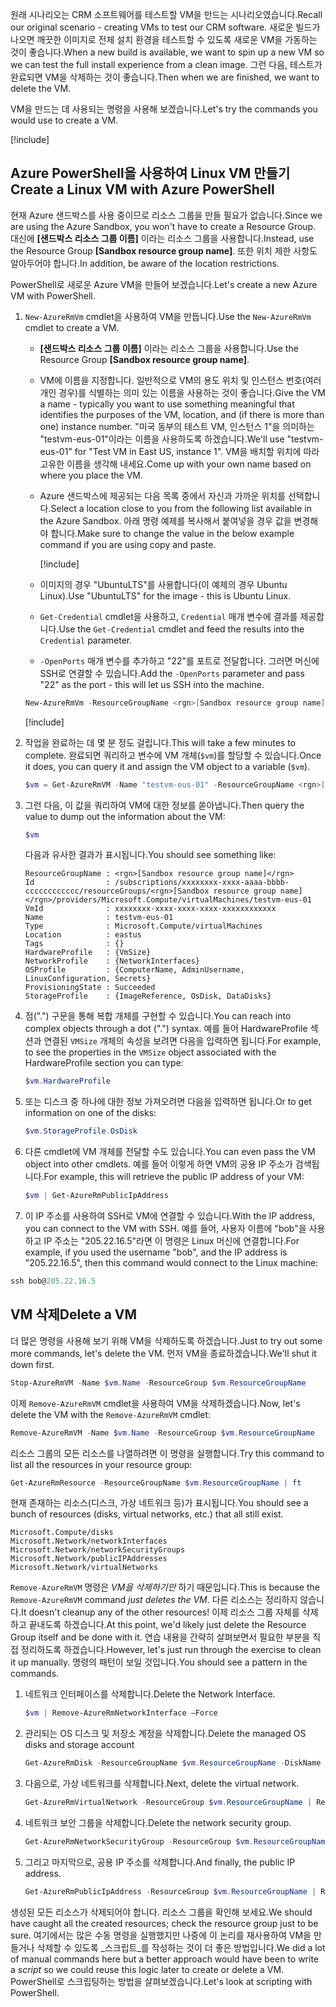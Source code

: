 <span data-ttu-id="48e8a-101">원래 시나리오는 CRM 소프트웨어를 테스트할 VM을 만드는 시나리오였습니다.</span><span class="sxs-lookup"><span data-stu-id="48e8a-101">Recall our original scenario - creating VMs to test our CRM software.</span></span> <span data-ttu-id="48e8a-102">새로운 빌드가 나오면 깨끗한 이미지로 전체 설치 환경을 테스트할 수 있도록 새로운 VM을 가동하는 것이 좋습니다.</span><span class="sxs-lookup"><span data-stu-id="48e8a-102">When a new build is available, we want to spin up a new VM so we can test the full install experience from a clean image.</span></span> <span data-ttu-id="48e8a-103">그런 다음, 테스트가 완료되면 VM을 삭제하는 것이 좋습니다.</span><span class="sxs-lookup"><span data-stu-id="48e8a-103">Then when we are finished, we want to delete the VM.</span></span>

<span data-ttu-id="48e8a-104">VM을 만드는 데 사용되는 명령을 사용해 보겠습니다.</span><span class="sxs-lookup"><span data-stu-id="48e8a-104">Let's try the commands you would use to create a VM.</span></span>

<!-- Activate the sandbox -->
[!include[](../../../includes/azure-sandbox-activate.md)]

## <a name="create-a-linux-vm-with-azure-powershell"></a><span data-ttu-id="48e8a-105">Azure PowerShell을 사용하여 Linux VM 만들기</span><span class="sxs-lookup"><span data-stu-id="48e8a-105">Create a Linux VM with Azure PowerShell</span></span>

<span data-ttu-id="48e8a-106">현재 Azure 샌드박스를 사용 중이므로 리소스 그룹을 만들 필요가 없습니다.</span><span class="sxs-lookup"><span data-stu-id="48e8a-106">Since we are using the Azure Sandbox, you won't have to create a Resource Group.</span></span> <span data-ttu-id="48e8a-107">대신에 **<rgn>[샌드박스 리소스 그룹 이름]</rgn>** 이라는 리소스 그룹을 사용합니다.</span><span class="sxs-lookup"><span data-stu-id="48e8a-107">Instead, use the Resource Group **<rgn>[Sandbox resource group name]</rgn>**.</span></span> <span data-ttu-id="48e8a-108">또한 위치 제한 사항도 알아두어야 합니다.</span><span class="sxs-lookup"><span data-stu-id="48e8a-108">In addition, be aware of the location restrictions.</span></span>

<span data-ttu-id="48e8a-109">PowerShell로 새로운 Azure VM을 만들어 보겠습니다.</span><span class="sxs-lookup"><span data-stu-id="48e8a-109">Let's create a new Azure VM with PowerShell.</span></span>

1. <span data-ttu-id="48e8a-110">`New-AzureRmVm` cmdlet을 사용하여 VM을 만듭니다.</span><span class="sxs-lookup"><span data-stu-id="48e8a-110">Use the `New-AzureRmVm` cmdlet to create a VM.</span></span>
    - <span data-ttu-id="48e8a-111">**<rgn>[샌드박스 리소스 그룹 이름]</rgn>** 이라는 리소스 그룹을 사용합니다.</span><span class="sxs-lookup"><span data-stu-id="48e8a-111">Use the Resource Group **<rgn>[Sandbox resource group name]</rgn>**.</span></span>
    - <span data-ttu-id="48e8a-112">VM에 이름을 지정합니다. 일반적으로 VM의 용도 위치 및 인스턴스 번호(여러 개인 경우)를 식별하는 의미 있는 이름을 사용하는 것이 좋습니다.</span><span class="sxs-lookup"><span data-stu-id="48e8a-112">Give the VM a name - typically you want to use something meaningful that identifies the purposes of the VM, location, and (if there is more than one) instance number.</span></span> <span data-ttu-id="48e8a-113">"미국 동부의 테스트 VM, 인스턴스 1"을 의미하는 "testvm-eus-01"이라는 이름을 사용하도록 하겠습니다.</span><span class="sxs-lookup"><span data-stu-id="48e8a-113">We'll use "testvm-eus-01" for "Test VM in East US, instance 1".</span></span> <span data-ttu-id="48e8a-114">VM을 배치할 위치에 따라 고유한 이름을 생각해 내세요.</span><span class="sxs-lookup"><span data-stu-id="48e8a-114">Come up with your own name based on where you place the VM.</span></span>
    - <span data-ttu-id="48e8a-115">Azure 샌드박스에 제공되는 다음 목록 중에서 자신과 가까운 위치를 선택합니다.</span><span class="sxs-lookup"><span data-stu-id="48e8a-115">Select a location close to you from the following list available in the Azure Sandbox.</span></span> <span data-ttu-id="48e8a-116">아래 명령 예제를 복사해서 붙여넣을 경우 값을 변경해야 합니다.</span><span class="sxs-lookup"><span data-stu-id="48e8a-116">Make sure to change the value in the below example command if you are using copy and paste.</span></span>

        [!include[](../../../includes/azure-sandbox-regions-note.md)]

    - <span data-ttu-id="48e8a-117">이미지의 경우 "UbuntuLTS"를 사용합니다(이 예제의 경우 Ubuntu Linux).</span><span class="sxs-lookup"><span data-stu-id="48e8a-117">Use "UbuntuLTS" for the image - this is Ubuntu Linux.</span></span>
    - <span data-ttu-id="48e8a-118">`Get-Credential` cmdlet을 사용하고, `Credential` 매개 변수에 결과를 제공합니다.</span><span class="sxs-lookup"><span data-stu-id="48e8a-118">Use the `Get-Credential` cmdlet and feed the results into the `Credential` parameter.</span></span>
    - <span data-ttu-id="48e8a-119">`-OpenPorts` 매개 변수를 추가하고 "22"를 포트로 전달합니다. 그러면 머신에 SSH로 연결할 수 있습니다.</span><span class="sxs-lookup"><span data-stu-id="48e8a-119">Add the `-OpenPorts` parameter and pass "22" as the port - this will let us SSH into the machine.</span></span>
 
    ```powershell
    New-AzureRmVm -ResourceGroupName <rgn>[Sandbox resource group name]</rgn> -Name "testvm-eus-01" -Credential (Get-Credential) -Location "East US" -Image UbuntuLTS -OpenPorts 22
    ```

    [!include[](../../../includes/azure-cloudshell-copy-paste-tip.md)]
    
1. <span data-ttu-id="48e8a-120">작업을 완료하는 데 몇 분 정도 걸립니다.</span><span class="sxs-lookup"><span data-stu-id="48e8a-120">This will take a few minutes to complete.</span></span> <span data-ttu-id="48e8a-121">완료되면 쿼리하고 변수에 VM 개체(`$vm`)를 할당할 수 있습니다.</span><span class="sxs-lookup"><span data-stu-id="48e8a-121">Once it does, you can query it and assign the VM object to a variable (`$vm`).</span></span>

    ```powershell
    $vm = Get-AzureRmVM -Name "testvm-eus-01" -ResourceGroupName <rgn>[Sandbox resource group name]</rgn>
    ```
    
1. <span data-ttu-id="48e8a-122">그런 다음, 이 값을 쿼리하여 VM에 대한 정보를 쏟아냅니다.</span><span class="sxs-lookup"><span data-stu-id="48e8a-122">Then query the value to dump out the information about the VM:</span></span>

    ```powershell
    $vm
    ```

    <span data-ttu-id="48e8a-123">다음과 유사한 결과가 표시됩니다.</span><span class="sxs-lookup"><span data-stu-id="48e8a-123">You should see something like:</span></span>

    ```output
    ResourceGroupName : <rgn>[Sandbox resource group name]</rgn>
    Id                : /subscriptions/xxxxxxxx-xxxx-aaaa-bbbb-cccccccccccc/resourceGroups/<rgn>[Sandbox resource group name]</rgn>/providers/Microsoft.Compute/virtualMachines/testvm-eus-01
    VmId              : xxxxxxxx-xxxx-xxxx-xxxx-xxxxxxxxxxxx
    Name              : testvm-eus-01
    Type              : Microsoft.Compute/virtualMachines
    Location          : eastus
    Tags              : {}
    HardwareProfile   : {VmSize}
    NetworkProfile    : {NetworkInterfaces}
    OSProfile         : {ComputerName, AdminUsername, LinuxConfiguration, Secrets}
    ProvisioningState : Succeeded
    StorageProfile    : {ImageReference, OsDisk, DataDisks}
    ```
    
1. <span data-ttu-id="48e8a-124">점(".") 구문을 통해 복합 개체를 구현할 수 있습니다.</span><span class="sxs-lookup"><span data-stu-id="48e8a-124">You can reach into complex objects through a dot (".") syntax.</span></span> <span data-ttu-id="48e8a-125">예를 들어 HardwareProfile 섹션과 연결된 `VMSize` 개체의 속성을 보려면 다음을 입력하면 됩니다.</span><span class="sxs-lookup"><span data-stu-id="48e8a-125">For example, to see the properties in the `VMSize` object associated with the HardwareProfile section you can type:</span></span>

    ```powershell
    $vm.HardwareProfile
    ```

1. <span data-ttu-id="48e8a-126">또는 디스크 중 하나에 대한 정보 가져오려면 다음을 입력하면 됩니다.</span><span class="sxs-lookup"><span data-stu-id="48e8a-126">Or to get information on one of the disks:</span></span>

    ```powershell
    $vm.StorageProfile.OsDisk
    ```

1. <span data-ttu-id="48e8a-127">다른 cmdlet에 VM 개체를 전달할 수도 있습니다.</span><span class="sxs-lookup"><span data-stu-id="48e8a-127">You can even pass the VM object into other cmdlets.</span></span> <span data-ttu-id="48e8a-128">예를 들어 이렇게 하면 VM의 공용 IP 주소가 검색됩니다.</span><span class="sxs-lookup"><span data-stu-id="48e8a-128">For example, this will retrieve the public IP address of your VM:</span></span>

    ```powershell
    $vm | Get-AzureRmPublicIpAddress
    ```

1. <span data-ttu-id="48e8a-129">이 IP 주소를 사용하여 SSH로 VM에 연결할 수 있습니다.</span><span class="sxs-lookup"><span data-stu-id="48e8a-129">With the IP address, you can connect to the VM with SSH.</span></span> <span data-ttu-id="48e8a-130">예를 들어, 사용자 이름에 "bob"을 사용하고 IP 주소는 "205.22.16.5"라면 이 명령은 Linux 머신에 연결합니다.</span><span class="sxs-lookup"><span data-stu-id="48e8a-130">For example, if you used the username "bob", and the IP address is "205.22.16.5", then this command would connect to the Linux machine:</span></span>

```powershell
ssh bob@205.22.16.5
```

## <a name="delete-a-vm"></a><span data-ttu-id="48e8a-131">VM 삭제</span><span class="sxs-lookup"><span data-stu-id="48e8a-131">Delete a VM</span></span>

<span data-ttu-id="48e8a-132">더 많은 명령을 사용해 보기 위해 VM을 삭제하도록 하겠습니다.</span><span class="sxs-lookup"><span data-stu-id="48e8a-132">Just to try out some more commands, let's delete the VM.</span></span> <span data-ttu-id="48e8a-133">먼저 VM을 종료하겠습니다.</span><span class="sxs-lookup"><span data-stu-id="48e8a-133">We'll shut it down first.</span></span>

```powershell
Stop-AzureRmVM -Name $vm.Name -ResourceGroup $vm.ResourceGroupName
```

<span data-ttu-id="48e8a-134">이제 `Remove-AzureRmVM` cmdlet을 사용하여 VM을 삭제하겠습니다.</span><span class="sxs-lookup"><span data-stu-id="48e8a-134">Now, let's delete the VM with the `Remove-AzureRmVM` cmdlet:</span></span>

```powershell
Remove-AzureRmVM -Name $vm.Name -ResourceGroup $vm.ResourceGroupName
```

<span data-ttu-id="48e8a-135">리소스 그룹의 모든 리소스를 나열하려면 이 명령을 실행합니다.</span><span class="sxs-lookup"><span data-stu-id="48e8a-135">Try this command to list all the resources in your resource group:</span></span>

```powershell
Get-AzureRmResource -ResourceGroupName $vm.ResourceGroupName | ft
```

<span data-ttu-id="48e8a-136">현재 존재하는 리소스(디스크, 가상 네트워크 등)가 표시됩니다.</span><span class="sxs-lookup"><span data-stu-id="48e8a-136">You should see a bunch of resources (disks, virtual networks, etc.) that all still exist.</span></span> 

```output
Microsoft.Compute/disks
Microsoft.Network/networkInterfaces
Microsoft.Network/networkSecurityGroups
Microsoft.Network/publicIPAddresses
Microsoft.Network/virtualNetworks
```

<span data-ttu-id="48e8a-137">`Remove-AzureRmVM` 명령은 _VM을 삭제하기만_ 하기 때문입니다.</span><span class="sxs-lookup"><span data-stu-id="48e8a-137">This is because the `Remove-AzureRmVM` command _just deletes the VM_.</span></span> <span data-ttu-id="48e8a-138">다른 리소스는 정리하지 않습니다.</span><span class="sxs-lookup"><span data-stu-id="48e8a-138">It doesn't cleanup any of the other resources!</span></span> <span data-ttu-id="48e8a-139">이제 리소스 그룹 자체를 삭제하고 끝내도록 하겠습니다.</span><span class="sxs-lookup"><span data-stu-id="48e8a-139">At this point, we'd likely just delete the Resource Group itself and be done with it.</span></span> <span data-ttu-id="48e8a-140">연습 내용을 간략히 살펴보면서 필요한 부분을 직접 정리하도록 하겠습니다.</span><span class="sxs-lookup"><span data-stu-id="48e8a-140">However, let's just run through the exercise to clean it up manually.</span></span> <span data-ttu-id="48e8a-141">명령의 패턴이 보일 것입니다.</span><span class="sxs-lookup"><span data-stu-id="48e8a-141">You should see a pattern in the commands.</span></span>

1. <span data-ttu-id="48e8a-142">네트워크 인터페이스를 삭제합니다.</span><span class="sxs-lookup"><span data-stu-id="48e8a-142">Delete the Network Interface.</span></span>

    ```powershell
    $vm | Remove-AzureRmNetworkInterface –Force
    ```
    
1. <span data-ttu-id="48e8a-143">관리되는 OS 디스크 및 저장소 계정을 삭제합니다.</span><span class="sxs-lookup"><span data-stu-id="48e8a-143">Delete the managed OS disks and storage account</span></span>

    ```powershell
    Get-AzureRmDisk -ResourceGroupName $vm.ResourceGroupName -DiskName $vm.StorageProfile.OSDisk.Name | Remove-AzureRmDisk -Force
    ```

1. <span data-ttu-id="48e8a-144">다음으로, 가상 네트워크를 삭제합니다.</span><span class="sxs-lookup"><span data-stu-id="48e8a-144">Next, delete the virtual network.</span></span>

    ```powershell
    Get-AzureRmVirtualNetwork -ResourceGroup $vm.ResourceGroupName | Remove-AzureRmVirtualNetwork -Force
    ```

1. <span data-ttu-id="48e8a-145">네트워크 보안 그룹을 삭제합니다.</span><span class="sxs-lookup"><span data-stu-id="48e8a-145">Delete the network security group.</span></span>

    ```powershell
    Get-AzureRmNetworkSecurityGroup -ResourceGroup $vm.ResourceGroupName | Remove-AzureRmNetworkSecurityGroup -Force
    ```

1. <span data-ttu-id="48e8a-146">그리고 마지막으로, 공용 IP 주소를 삭제합니다.</span><span class="sxs-lookup"><span data-stu-id="48e8a-146">And finally, the public IP address.</span></span>

    ```powershell
    Get-AzureRmPublicIpAddress -ResourceGroup $vm.ResourceGroupName | Remove-AzureRmPublicIpAddress -Force
    ```

<span data-ttu-id="48e8a-147">생성된 모든 리소스가 삭제되어야 합니다. 리소스 그룹을 확인해 보세요.</span><span class="sxs-lookup"><span data-stu-id="48e8a-147">We should have caught all the created resources; check the resource group just to be sure.</span></span> <span data-ttu-id="48e8a-148">여기에서는 많은 수동 명령을 실행했지만 나중에 이 논리를 재사용하여 VM을 만들거나 삭제할 수 있도록 _스크립트_를 작성하는 것이 더 좋은 방법입니다.</span><span class="sxs-lookup"><span data-stu-id="48e8a-148">We did a lot of manual commands here but a better approach would have been to write a _script_ so we could reuse this logic later to create or delete a VM.</span></span> <span data-ttu-id="48e8a-149">PowerShell로 스크립팅하는 방법을 살펴보겠습니다.</span><span class="sxs-lookup"><span data-stu-id="48e8a-149">Let's look at scripting with PowerShell.</span></span>